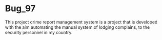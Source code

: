 # Bug_97
This project crime report management system is a project that is developed with the aim automating the manual system of lodging complains,
to the security personnel in my country.
